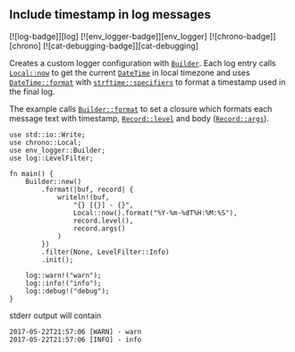 ## Include timestamp in log messages

[![log-badge]][log] [![env_logger-badge]][env_logger] [![chrono-badge]][chrono] [![cat-debugging-badge]][cat-debugging]

Creates a custom logger configuration with [`Builder`].
Each log entry calls [`Local::now`] to get the current [`DateTime`] in local
timezone and uses [`DateTime::format`] with [`strftime::specifiers`] to format
a timestamp used in the final log.

The example calls [`Builder::format`] to set a closure which formats each
message text with timestamp, [`Record::level`] and body ([`Record::args`]).

```rust,edition2024
use std::io::Write;
use chrono::Local;
use env_logger::Builder;
use log::LevelFilter;

fn main() {
    Builder::new()
        .format(|buf, record| {
            writeln!(buf,
                "{} [{}] - {}",
                Local::now().format("%Y-%m-%dT%H:%M:%S"),
                record.level(),
                record.args()
            )
        })
        .filter(None, LevelFilter::Info)
        .init();

    log::warn!("warn");
    log::info!("info");
    log::debug!("debug");
}
```
stderr output will contain
```
2017-05-22T21:57:06 [WARN] - warn
2017-05-22T21:57:06 [INFO] - info
```

[`DateTime::format`]: https://docs.rs/chrono/*/chrono/struct.DateTime.html#method.format
[`DateTime`]: https://docs.rs/chrono/*/chrono/datetime/struct.DateTime.html
[`Local::now`]: https://docs.rs/chrono/*/chrono/offset/struct.Local.html#method.now
[`Builder`]: https://docs.rs/env_logger/*/env_logger/struct.Builder.html
[`Builder::format`]: https://docs.rs/env_logger/*/env_logger/struct.Builder.html#method.format
[`Record::args`]: https://docs.rs/log/*/log/struct.Record.html#method.args
[`Record::level`]: https://docs.rs/log/*/log/struct.Record.html#method.level
[`strftime::specifiers`]: https://docs.rs/chrono/*/chrono/format/strftime/index.html#specifiers
